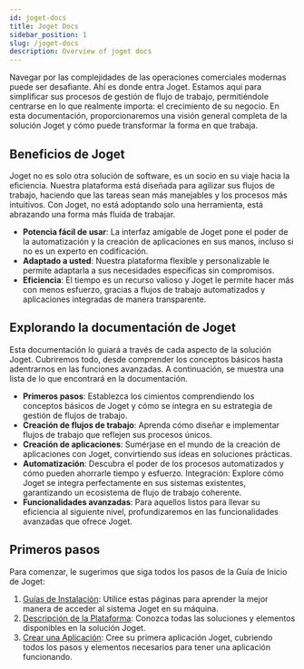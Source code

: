 ```yaml
---
id: joget-docs
title: Joget Docs
sidebar_position: 1
slug: /joget-docs
description: Overview of joget docs
---
```


Navegar por las complejidades de las operaciones comerciales modernas puede ser desafiante. Ahí es donde entra Joget. Estamos aquí para simplificar sus procesos de gestión de flujo de trabajo, permitiéndole centrarse en lo que realmente importa: el crecimiento de su negocio. En esta documentación, proporcionaremos una visión general completa de la solución Joget y cómo puede transformar la forma en que trabaja.

## Beneficios de Joget

Joget no es solo otra solución de software, es un socio en su viaje hacia la eficiencia. Nuestra plataforma está diseñada para agilizar sus flujos de trabajo, haciendo que las tareas sean más manejables y los procesos más intuitivos. Con Joget, no está adoptando solo una herramienta, está abrazando una forma más fluida de trabajar.

- **Potencia fácil de usar**: La interfaz amigable de Joget pone el poder de la automatización y la creación de aplicaciones en sus manos, incluso si no es un experto en codificación.
- **Adaptado a usted**: Nuestra plataforma flexible y personalizable le permite adaptarla a sus necesidades específicas sin compromisos.
- **Eficiencia**:  El tiempo es un recurso valioso y Joget le permite hacer más con menos esfuerzo, gracias a flujos de trabajo automatizados y aplicaciones integradas de manera transparente.

## Explorando la documentación de Joget

Esta documentación lo guiará a través de cada aspecto de la solución Joget. Cubriremos todo, desde comprender los conceptos básicos hasta adentrarnos en las funciones avanzadas. A continuación, se muestra una lista de lo que encontrará en la documentación.

- **Primeros pasos**: Establezca los cimientos comprendiendo los conceptos básicos de Joget y cómo se integra en su estrategia de gestión de flujos de trabajo.
- **Creación de flujos de trabajo**: Aprenda cómo diseñar e implementar flujos de trabajo que reflejen sus procesos únicos.
- **Creación de aplicaciones**: Sumérjase en el mundo de la creación de aplicaciones con Joget, convirtiendo sus ideas en soluciones prácticas.
- **Automatización**: Descubra el poder de los procesos automatizados y cómo pueden ahorrarle tiempo y esfuerzo.
Integración: Explore cómo Joget se integra perfectamente en sus sistemas existentes, garantizando un ecosistema de flujo de trabajo coherente.
- **Funcionalidades avanzadas**: Para aquellos listos para llevar su eficiencia al siguiente nivel, profundizaremos en las funcionalidades avanzadas que ofrece Joget.

## Primeros pasos

Para comenzar, le sugerimos que siga todos los pasos de la Guía de Inicio de Joget:

1. [Guías de Instalación](./getting-started/installing-guides): Utilice estas páginas para aprender la mejor manera de acceder al sistema Joget en su máquina.
2. [Descripción de la Plataforma](./getting-started/platform-overview): Conozca todas las soluciones y elementos disponibles en la solución Joget.
3. [Crear una Aplicación](./getting-started/create-an-app): Cree su primera aplicación Joget, cubriendo todos los pasos y elementos necesarios para tener una aplicación funcionando.

